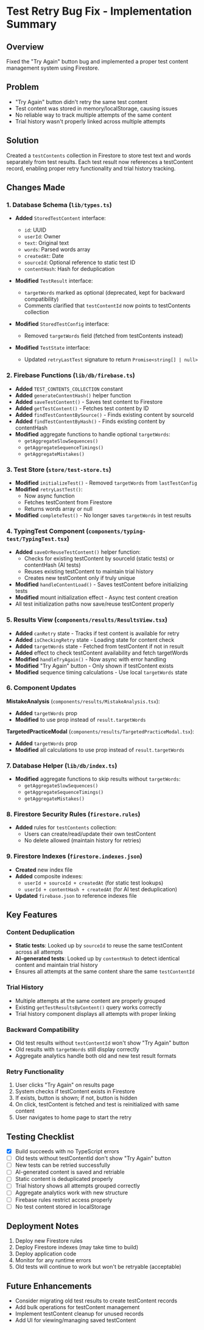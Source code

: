 # Test Retry Bug Fix - Implementation Summary

## Overview
Fixed the "Try Again" button bug and implemented a proper test content management system using Firestore.

## Problem
- "Try Again" button didn't retry the same test content
- Test content was stored in memory/localStorage, causing issues
- No reliable way to track multiple attempts of the same content
- Trial history wasn't properly linked across multiple attempts

## Solution
Created a `testContents` collection in Firestore to store test text and words separately from test results. Each test result now references a testContent record, enabling proper retry functionality and trial history tracking.

## Changes Made

### 1. Database Schema (`lib/types.ts`)
- **Added** `StoredTestContent` interface:
  - `id`: UUID
  - `userId`: Owner
  - `text`: Original text
  - `words`: Parsed words array
  - `createdAt`: Date
  - `sourceId`: Optional reference to static test ID
  - `contentHash`: Hash for deduplication

- **Modified** `TestResult` interface:
  - `targetWords` marked as optional (deprecated, kept for backward compatibility)
  - Comments clarified that `testContentId` now points to testContents collection

- **Modified** `StoredTestConfig` interface:
  - Removed `targetWords` field (fetched from testContents instead)

- **Modified** `TestState` interface:
  - Updated `retryLastTest` signature to return `Promise<string[] | null>`

### 2. Firebase Functions (`lib/db/firebase.ts`)
- **Added** `TEST_CONTENTS_COLLECTION` constant
- **Added** `generateContentHash()` helper function
- **Added** `saveTestContent()` - Saves test content to Firestore
- **Added** `getTestContent()` - Fetches test content by ID
- **Added** `findTestContentBySource()` - Finds existing content by sourceId
- **Added** `findTestContentByHash()` - Finds existing content by contentHash
- **Modified** aggregate functions to handle optional `targetWords`:
  - `getAggregateSlowSequences()`
  - `getAggregateSequenceTimings()`
  - `getAggregateMistakes()`

### 3. Test Store (`store/test-store.ts`)
- **Modified** `initializeTest()` - Removed `targetWords` from `lastTestConfig`
- **Modified** `retryLastTest()`:
  - Now async function
  - Fetches testContent from Firestore
  - Returns words array or null
- **Modified** `completeTest()` - No longer saves `targetWords` in test results

### 4. TypingTest Component (`components/typing-test/TypingTest.tsx`)
- **Added** `saveOrReuseTestContent()` helper function:
  - Checks for existing testContent by sourceId (static tests) or contentHash (AI tests)
  - Reuses existing testContent to maintain trial history
  - Creates new testContent only if truly unique
- **Modified** `handleContentLoad()` - Saves testContent before initializing tests
- **Modified** mount initialization effect - Async test content creation
- All test initialization paths now save/reuse testContent properly

### 5. Results View (`components/results/ResultsView.tsx`)
- **Added** `canRetry` state - Tracks if test content is available for retry
- **Added** `isCheckingRetry` state - Loading state for content check
- **Added** `targetWords` state - Fetched from testContent if not in result
- **Added** effect to check testContent availability and fetch targetWords
- **Modified** `handleTryAgain()` - Now async with error handling
- **Modified** "Try Again" button - Only shown if testContent exists
- **Modified** sequence timing calculations - Use local `targetWords` state

### 6. Component Updates
**MistakeAnalysis** (`components/results/MistakeAnalysis.tsx`):
- **Added** `targetWords` prop
- **Modified** to use prop instead of `result.targetWords`

**TargetedPracticeModal** (`components/results/TargetedPracticeModal.tsx`):
- **Added** `targetWords` prop
- **Modified** all calculations to use prop instead of `result.targetWords`

### 7. Database Helper (`lib/db/index.ts`)
- **Modified** aggregate functions to skip results without `targetWords`:
  - `getAggregateSlowSequences()`
  - `getAggregateSequenceTimings()`
  - `getAggregateMistakes()`

### 8. Firestore Security Rules (`firestore.rules`)
- **Added** rules for `testContents` collection:
  - Users can create/read/update their own testContent
  - No delete allowed (maintain history for retries)

### 9. Firestore Indexes (`firestore.indexes.json`)
- **Created** new index file
- **Added** composite indexes:
  - `userId + sourceId + createdAt` (for static test lookups)
  - `userId + contentHash + createdAt` (for AI test deduplication)
- **Updated** `firebase.json` to reference indexes file

## Key Features

### Content Deduplication
- **Static tests**: Looked up by `sourceId` to reuse the same testContent across all attempts
- **AI-generated tests**: Looked up by `contentHash` to detect identical content and maintain trial history
- Ensures all attempts at the same content share the same `testContentId`

### Trial History
- Multiple attempts at the same content are properly grouped
- Existing `getTestResultsByContent()` query works correctly
- Trial history component displays all attempts with proper linking

### Backward Compatibility
- Old test results without `testContentId` won't show "Try Again" button
- Old results with `targetWords` still display correctly
- Aggregate analytics handle both old and new test result formats

### Retry Functionality
1. User clicks "Try Again" on results page
2. System checks if testContent exists in Firestore
3. If exists, button is shown; if not, button is hidden
4. On click, testContent is fetched and test is reinitialized with same content
5. User navigates to home page to start the retry

## Testing Checklist
- [x] Build succeeds with no TypeScript errors
- [ ] Old tests without testContentId don't show "Try Again" button
- [ ] New tests can be retried successfully
- [ ] AI-generated content is saved and retriable
- [ ] Static content is deduplicated properly
- [ ] Trial history shows all attempts grouped correctly
- [ ] Aggregate analytics work with new structure
- [ ] Firebase rules restrict access properly
- [ ] No test content stored in localStorage

## Deployment Notes
1. Deploy new Firestore rules
2. Deploy Firestore indexes (may take time to build)
3. Deploy application code
4. Monitor for any runtime errors
5. Old tests will continue to work but won't be retryable (acceptable)

## Future Enhancements
- Consider migrating old test results to create testContent records
- Add bulk operations for testContent management
- Implement testContent cleanup for unused records
- Add UI for viewing/managing saved testContent


